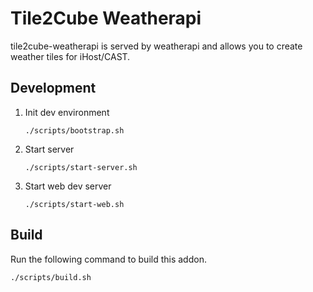 # Tile2Cube Weatherapi

tile2cube-weatherapi is served by weatherapi and allows you to create weather tiles for iHost/CAST.

## Development

1. Init dev environment

    ```
    ./scripts/bootstrap.sh
    ```

2. Start server

    ```
    ./scripts/start-server.sh
    ```

3. Start web dev server

    ```
    ./scripts/start-web.sh
    ```

## Build

Run the following command to build this addon.

```
./scripts/build.sh
```
